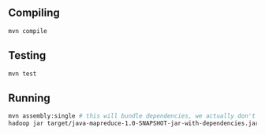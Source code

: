 
## Compiling
``` bash
mvn compile
```

## Testing
``` bash
mvn test
```

## Running
``` bash
mvn assembly:single # this will bundle dependencies, we actually don't have any, but good to set up.
hadoop jar target/java-mapreduce-1.0-SNAPSHOT-jar-with-dependencies.jar /path/to/users /path/to/transactions /path/to/output
```
